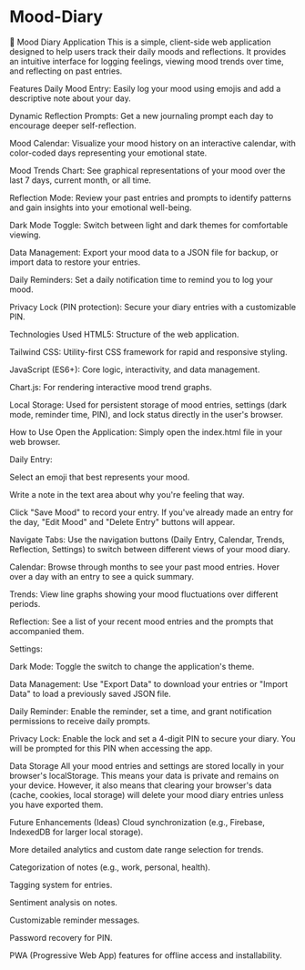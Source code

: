 # Mood-Diary

📔 Mood Diary Application
This is a simple, client-side web application designed to help users track their daily moods and reflections. It provides an intuitive interface for logging feelings, viewing mood trends over time, and reflecting on past entries.

Features
Daily Mood Entry: Easily log your mood using emojis and add a descriptive note about your day.

Dynamic Reflection Prompts: Get a new journaling prompt each day to encourage deeper self-reflection.

Mood Calendar: Visualize your mood history on an interactive calendar, with color-coded days representing your emotional state.

Mood Trends Chart: See graphical representations of your mood over the last 7 days, current month, or all time.

Reflection Mode: Review your past entries and prompts to identify patterns and gain insights into your emotional well-being.

Dark Mode Toggle: Switch between light and dark themes for comfortable viewing.

Data Management: Export your mood data to a JSON file for backup, or import data to restore your entries.

Daily Reminders: Set a daily notification time to remind you to log your mood.

Privacy Lock (PIN protection): Secure your diary entries with a customizable PIN.

Technologies Used
HTML5: Structure of the web application.

Tailwind CSS: Utility-first CSS framework for rapid and responsive styling.

JavaScript (ES6+): Core logic, interactivity, and data management.

Chart.js: For rendering interactive mood trend graphs.

Local Storage: Used for persistent storage of mood entries, settings (dark mode, reminder time, PIN), and lock status directly in the user's browser.

How to Use
Open the Application: Simply open the index.html file in your web browser.

Daily Entry:

Select an emoji that best represents your mood.

Write a note in the text area about why you're feeling that way.

Click "Save Mood" to record your entry. If you've already made an entry for the day, "Edit Mood" and "Delete Entry" buttons will appear.

Navigate Tabs: Use the navigation buttons (Daily Entry, Calendar, Trends, Reflection, Settings) to switch between different views of your mood diary.

Calendar: Browse through months to see your past mood entries. Hover over a day with an entry to see a quick summary.

Trends: View line graphs showing your mood fluctuations over different periods.

Reflection: See a list of your recent mood entries and the prompts that accompanied them.

Settings:

Dark Mode: Toggle the switch to change the application's theme.

Data Management: Use "Export Data" to download your entries or "Import Data" to load a previously saved JSON file.

Daily Reminder: Enable the reminder, set a time, and grant notification permissions to receive daily prompts.

Privacy Lock: Enable the lock and set a 4-digit PIN to secure your diary. You will be prompted for this PIN when accessing the app.

Data Storage
All your mood entries and settings are stored locally in your browser's localStorage. This means your data is private and remains on your device. However, it also means that clearing your browser's data (cache, cookies, local storage) will delete your mood diary entries unless you have exported them.

Future Enhancements (Ideas)
Cloud synchronization (e.g., Firebase, IndexedDB for larger local storage).

More detailed analytics and custom date range selection for trends.

Categorization of notes (e.g., work, personal, health).

Tagging system for entries.

Sentiment analysis on notes.

Customizable reminder messages.

Password recovery for PIN.

PWA (Progressive Web App) features for offline access and installability.
